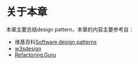 # 关于本章

本章主要总结design pattern，本章的内容主要参考自：

- 维基百科[Software design patterns](https://en.wikipedia.org/wiki/Software_design_pattern)
- [w3sdesign](http://w3sdesign.com/index0100.php)
- [Refactoring.Guru](https://refactoring.guru/)